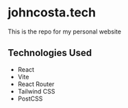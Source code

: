 # johncosta.tech

This is the repo for my personal website

## Technologies Used

- React
- Vite
- React Router
- Tailwind CSS
- PostCSS
